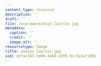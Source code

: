 ```yaml
---
content_type: resource
description: ''
draft: ''
file: /ocw-www/evelyn_laurito.jpg
metadata:
  caption: ''
  credit: ''
  image_alt: ''
resourcetype: Image
title: evelyn_laurito.jpg
uid: eefac343-1e04-4e68-a5f9-9cc5a1af1491
---
```

